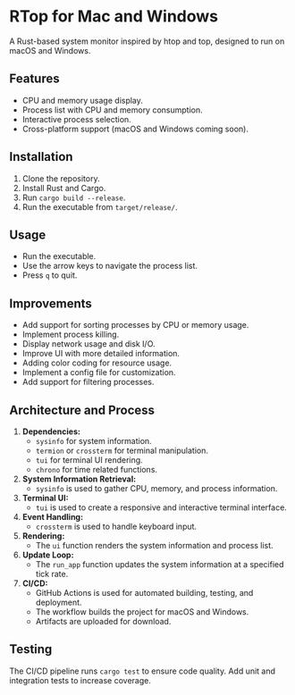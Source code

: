 # RTop for Mac and Windows

A Rust-based system monitor inspired by htop and top, designed to run on macOS and Windows.

## Features

- CPU and memory usage display.
- Process list with CPU and memory consumption.
- Interactive process selection.
- Cross-platform support (macOS and Windows coming soon).

## Installation

1. Clone the repository.
2. Install Rust and Cargo.
3. Run `cargo build --release`.
4. Run the executable from `target/release/`.

## Usage

- Run the executable.
- Use the arrow keys to navigate the process list.
- Press `q` to quit.

## Improvements

- Add support for sorting processes by CPU or memory usage.
- Implement process killing.
- Display network usage and disk I/O.
- Improve UI with more detailed information.
- Adding color coding for resource usage.
- Implement a config file for customization.
- Add support for filtering processes.

## Architecture and Process

1.  **Dependencies:**
    * `sysinfo` for system information.
    * `termion` or `crossterm` for terminal manipulation.
    * `tui` for terminal UI rendering.
    * `chrono` for time related functions.
2.  **System Information Retrieval:**
    * `sysinfo` is used to gather CPU, memory, and process information.
3.  **Terminal UI:**
    * `tui` is used to create a responsive and interactive terminal interface.
4.  **Event Handling:**
    * `crossterm` is used to handle keyboard input.
5.  **Rendering:**
    * The `ui` function renders the system information and process list.
6.  **Update Loop:**
    * The `run_app` function updates the system information at a specified tick rate.
7.  **CI/CD:**
    * GitHub Actions is used for automated building, testing, and deployment.
    * The workflow builds the project for macOS and Windows.
    * Artifacts are uploaded for download.

## Testing

The CI/CD pipeline runs `cargo test` to ensure code quality. Add unit and integration tests to increase coverage.
